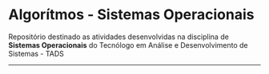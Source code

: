 # Algorítmos - Sistemas Operacionais

Repositório destinado as atividades desenvolvidas na disciplina de **Sistemas Operacionais** do Tecnólogo em Análise e Desenvolvimento de Sistemas - TADS

---
